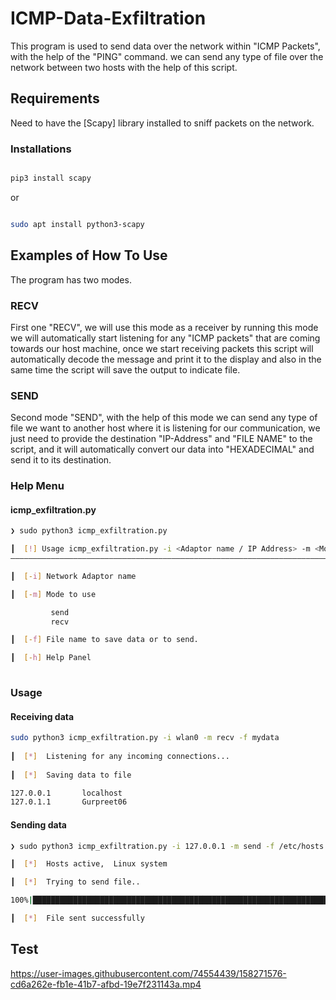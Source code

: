 # ICMP-Data-Exfiltration

This program is used to send data over the network within "ICMP Packets", with the help of the "PING" command.
we can send any type of file over the network between two hosts with the help of this script.


## Requirements
Need to have the [Scapy] library installed to sniff packets on the network.

### Installations
```bash 

pip3 install scapy

```
or
```bash 

sudo apt install python3-scapy

```

## Examples of How To Use
The program has two modes.

### RECV
First one "RECV", we will use this mode as a receiver by running this mode we will automatically
start listening for any "ICMP packets" that are coming towards our host machine, once we start receiving packets
this script will automatically decode the message and print it to the display and also in the same time the script
will save the output to indicate file.

### SEND
Second mode "SEND", with the help of this mode we can send any type of file we want to another host 
where it is listening for our communication, we just need to provide the destination "IP-Address" and "FILE NAME" 
to the script, and it will automatically convert our data into "HEXADECIMAL" and send it to its destination.

### Help Menu
#### icmp_exfiltration.py
```bash
❯ sudo python3 icmp_exfiltration.py

┃  [!] Usage icmp_exfiltration.py -i <Adaptor name / IP Address> -m <Mode> -f <Filename>   
――――――――――――――――――――――――――――――――――――――――――――――――――――――――――――――――――――――――――――――――――――――――――

┃  [-i] Network Adaptor name

┃  [-m] Mode to use

         send
         recv

┃  [-f] File name to save data or to send.

┃  [-h] Help Panel
                      
```

### Usage
#### Receiving data
```bash
sudo python3 icmp_exfiltration.py -i wlan0 -m recv -f mydata
                                                                                                                                                                                      
┃  [*]  Listening for any incoming connections...                                                                                                                                         
                                                                                                                                                                                          
┃  [*]  Saving data to file 

127.0.0.1       localhost
127.0.1.1       Gurpreet06                        
```

#### Sending data
```bash
❯ sudo python3 icmp_exfiltration.py -i 127.0.0.1 -m send -f /etc/hosts

┃  [*]  Hosts active,  Linux system

┃  [*]  Trying to send file..

100%|████████████████████████████████████████████████████████████████████████████████████████████████████████████████████████████████████████| 560000/560000 [00:00<00:00, 4217833.49it/s]

┃  [*]  File sent successfully
```

## Test

https://user-images.githubusercontent.com/74554439/158271576-cd6a262e-fb1e-41b7-afbd-19e7f231143a.mp4
